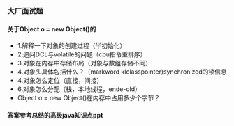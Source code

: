 ### 大厂面试题

#### 关于Object o = new Object()的

- 1.解释一下对象的创建过程（半初始化）
- 2.追问DCL与volatile的问题（cpu指令重排序）
- 3.对象在内存中存储布局（对象与数组存储不同）
- 4.对象头具体包括什么？（markword klclasspointer)synchronized的锁信息
- 4.对象怎么定位（直接，间接）
- 6.对象怎么分配（栈，本地线程，ende-old）
- Object o = new Object()在内存中占用多少个字节？

#### 答案参考总结的高级java知识点ppt